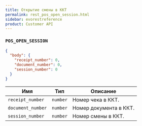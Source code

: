 ```yaml
---
title: Открытие смены в ККТ
permalink: rest_pos_open_session.html
sidebar: evorestreference
product: Customer API
---
```


### `POS_OPEN_SESSION`

```json
{
  "body": {
    "receipt_number": 0,
    "document_number": 0,
    "session_number": 0
  }
}
```

Имя  | Тип  | Описание
-----|------|--------------
`receipt_number`| `number`  |  Номер чека в ККТ.
`document_number`| `number`  |  Номер документа в ККТ.
`session_number`| `number`  |  Номер смены в ККТ.
